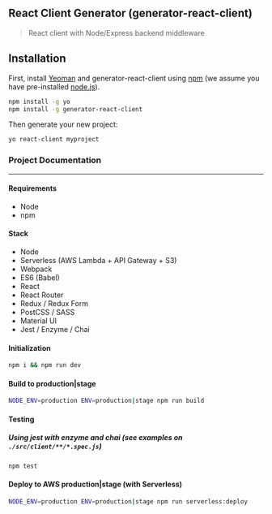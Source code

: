 ## React Client Generator (generator-react-client)
> React client with Node/Express backend middleware

## Installation

First, install [Yeoman](http://yeoman.io) and generator-react-client using [npm](https://www.npmjs.com/) (we assume you have pre-installed [node.js](https://nodejs.org/)).

```bash
npm install -g yo
npm install -g generator-react-client
```

Then generate your new project:

```bash
yo react-client myproject
```

### Project Documentation
---
#### Requirements
- Node
- npm

#### Stack
- Node
- Serverless (AWS Lambda + API Gateway + S3)
- Webpack
- ES6 (Babel)
- React
- React Router
- Redux / Redux Form
- PostCSS / SASS
- Material UI
- Jest / Enzyme / Chai

#### Initialization
```bash
npm i && npm run dev
```

#### Build to production|stage
```bash
NODE_ENV=production ENV=production|stage npm run build
```

#### Testing
##### Using jest with enzyme and chai (see examples on `./src/client/**/*.spec.js`)
```bash
npm test
```

#### Deploy to AWS production|stage (with Serverless)
```bash
NODE_ENV=production ENV=production|stage npm run serverless:deploy
```